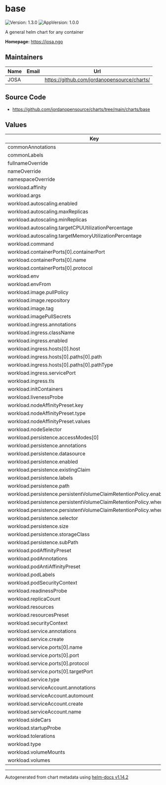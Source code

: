 # base

![Version: 1.3.0](https://img.shields.io/badge/Version-1.3.0-informational?style=flat-square) ![AppVersion: 1.0.0](https://img.shields.io/badge/AppVersion-1.0.0-informational?style=flat-square)

A general helm chart for any container

**Homepage:** <https://josa.ngo>

## Maintainers

| Name | Email | Url |
| ---- | ------ | --- |
| JOSA |  | <https://github.com/jordanopensource/charts/> |

## Source Code

* <https://github.com/jordanopensource/charts/tree/main/charts/base>

## Values

| Key | Type | Default | Description |
|-----|------|---------|-------------|
| commonAnnotations | object | `{}` |  |
| commonLabels | object | `{}` |  |
| fullnameOverride | string | `""` |  |
| nameOverride | string | `""` |  |
| namespaceOverride | string | `""` |  |
| workload.affinity | object | `{}` |  |
| workload.args | list | `[]` |  |
| workload.autoscaling.enabled | bool | `false` |  |
| workload.autoscaling.maxReplicas | int | `100` |  |
| workload.autoscaling.minReplicas | int | `1` |  |
| workload.autoscaling.targetCPUUtilizationPercentage | int | `80` |  |
| workload.autoscaling.targetMemoryUtilizationPercentage | int | `80` |  |
| workload.command | list | `[]` |  |
| workload.containerPorts[0].containerPort | int | `80` |  |
| workload.containerPorts[0].name | string | `"http"` |  |
| workload.containerPorts[0].protocol | string | `"TCP"` |  |
| workload.env | list | `[]` |  |
| workload.envFrom | list | `[]` |  |
| workload.image.pullPolicy | string | `"IfNotPresent"` |  |
| workload.image.repository | string | `"josaorg/whoami"` |  |
| workload.image.tag | string | `"latest"` |  |
| workload.imagePullSecrets | list | `[]` |  |
| workload.ingress.annotations | object | `{}` |  |
| workload.ingress.className | string | `""` |  |
| workload.ingress.enabled | bool | `false` |  |
| workload.ingress.hosts[0].host | string | `"chart-example.local"` |  |
| workload.ingress.hosts[0].paths[0].path | string | `"/"` |  |
| workload.ingress.hosts[0].paths[0].pathType | string | `"ImplementationSpecific"` |  |
| workload.ingress.servicePort | int | `80` |  |
| workload.ingress.tls | list | `[]` |  |
| workload.initContainers | list | `[]` |  |
| workload.livenessProbe | object | `{}` |  |
| workload.nodeAffinityPreset.key | string | `""` |  |
| workload.nodeAffinityPreset.type | string | `""` |  |
| workload.nodeAffinityPreset.values | list | `[]` |  |
| workload.nodeSelector | object | `{}` |  |
| workload.persistence.accessModes[0] | string | `"ReadWriteOnce"` |  |
| workload.persistence.annotations | object | `{}` |  |
| workload.persistence.datasource | object | `{}` |  |
| workload.persistence.enabled | bool | `false` |  |
| workload.persistence.existingClaim | string | `""` |  |
| workload.persistence.labels | object | `{}` |  |
| workload.persistence.path | string | `"/test"` |  |
| workload.persistence.persistentVolumeClaimRetentionPolicy.enabled | bool | `false` |  |
| workload.persistence.persistentVolumeClaimRetentionPolicy.whenDeleted | string | `"Retain"` |  |
| workload.persistence.persistentVolumeClaimRetentionPolicy.whenScaled | string | `"Retain"` |  |
| workload.persistence.selector | object | `{}` |  |
| workload.persistence.size | string | `"8Gi"` |  |
| workload.persistence.storageClass | string | `""` |  |
| workload.persistence.subPath | string | `""` |  |
| workload.podAffinityPreset | string | `""` |  |
| workload.podAnnotations | object | `{}` |  |
| workload.podAntiAffinityPreset | string | `"soft"` |  |
| workload.podLabels | object | `{}` |  |
| workload.podSecurityContext | object | `{}` |  |
| workload.readinessProbe | object | `{}` |  |
| workload.replicaCount | int | `1` |  |
| workload.resources | object | `{}` |  |
| workload.resourcesPreset | string | `"micro"` |  |
| workload.securityContext | object | `{}` |  |
| workload.service.annotations | object | `{}` |  |
| workload.service.create | bool | `true` |  |
| workload.service.ports[0].name | string | `"http"` |  |
| workload.service.ports[0].port | int | `80` |  |
| workload.service.ports[0].protocol | string | `"TCP"` |  |
| workload.service.ports[0].targetPort | int | `80` |  |
| workload.service.type | string | `"ClusterIP"` |  |
| workload.serviceAccount.annotations | object | `{}` |  |
| workload.serviceAccount.automount | bool | `true` |  |
| workload.serviceAccount.create | bool | `true` |  |
| workload.serviceAccount.name | string | `""` |  |
| workload.sideCars | list | `[]` |  |
| workload.startupProbe | object | `{}` |  |
| workload.tolerations | list | `[]` |  |
| workload.type | string | `"Deployment"` |  |
| workload.volumeMounts | list | `[]` |  |
| workload.volumes | list | `[]` |  |

----------------------------------------------
Autogenerated from chart metadata using [helm-docs v1.14.2](https://github.com/norwoodj/helm-docs/releases/v1.14.2)
